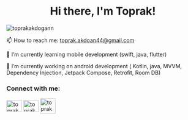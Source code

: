<h1 align="center"> Hi there, I'm Toprak!</h1>

<p align="left"> <img src="https://komarev.com/ghpvc/?username=toprakakdogann&color=blueviolet" alt="toprakakdogann" /> </p>

📫 How to reach me: toprak.akdoan44@gmail.com

🌱 I’m currently learning mobile development (swift, java, flutter)

🔭 I’m currently working on android development ( Kotlin, java, MVVM, Dependency Injection, Jetpack Compose, Retrofit, Room DB)

<h3 align="left">Connect with me:</h3>
<p align="left">
  
<a href="https://twitter.com/@toprakkakdogan" target="blank"><img align="center" src="https://raw.githubusercontent.com/rahuldkjain/github-profile-readme-generator/master/src/images/icons/Social/twitter.svg" alt="toprakkakdogan" height="30" width="40" /></a>
<a href="https://www.instagram.com/toprakakdogann/" target="blank"><img align="center" src="https://raw.githubusercontent.com/rahuldkjain/github-profile-readme-generator/master/src/images/icons/Social/instagram.svg" alt="toprakakdogann" height="30" width="40" /></a> 
<a href="https://www.linkedin.com/in/toprak-akdoğan-271023176/" target="blank"><img align="center" src="https://raw.githubusercontent.com/rahuldkjain/github-profile-readme-generator/master/src/images/icons/Social/linked-in-alt.svg" alt="toprakakdogann" eight="30" width="40" /></a>
</p>



